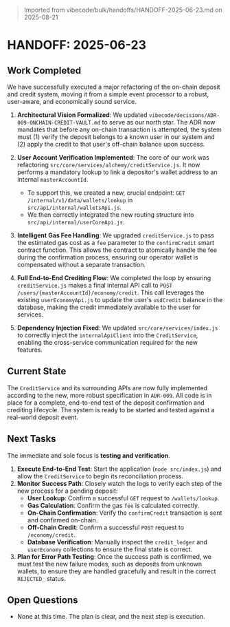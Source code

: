 > Imported from vibecode/bulk/handoffs/HANDOFF-2025-06-23.md on 2025-08-21

# HANDOFF: 2025-06-23

## Work Completed

We have successfully executed a major refactoring of the on-chain deposit and credit system, moving it from a simple event processor to a robust, user-aware, and economically sound service.

1.  **Architectural Vision Formalized**: We updated `vibecode/decisions/ADR-009-ONCHAIN-CREDIT-VAULT.md` to serve as our north star. The ADR now mandates that before any on-chain transaction is attempted, the system must (1) verify the deposit belongs to a known user in our system and (2) apply the credit to that user's off-chain balance upon success.

2.  **User Account Verification Implemented**: The core of our work was refactoring `src/core/services/alchemy/creditService.js`. It now performs a mandatory lookup to link a depositor's wallet address to an internal `masterAccountId`.
    *   To support this, we created a new, crucial endpoint: `GET /internal/v1/data/wallets/lookup` in `src/api/internal/walletsApi.js`.
    *   We then correctly integrated the new routing structure into `src/api/internal/userCoreApi.js`.

3.  **Intelligent Gas Fee Handling**: We upgraded `creditService.js` to pass the estimated gas cost as a `fee` parameter to the `confirmCredit` smart contract function. This allows the contract to atomically handle the fee during the confirmation process, ensuring our operator wallet is compensated without a separate transaction.

4.  **Full End-to-End Crediting Flow**: We completed the loop by ensuring `creditService.js` makes a final internal API call to `POST /users/{masterAccountId}/economy/credit`. This call leverages the existing `userEconomyApi.js` to update the user's `usdCredit` balance in the database, making the credit immediately available to the user for services.

5.  **Dependency Injection Fixed**: We updated `src/core/services/index.js` to correctly inject the `internalApiClient` into the `CreditService`, enabling the cross-service communication required for the new features.

## Current State

The `CreditService` and its surrounding APIs are now fully implemented according to the new, more robust specification in `ADR-009`. All code is in place for a complete, end-to-end test of the deposit confirmation and crediting lifecycle. The system is ready to be started and tested against a real-world deposit event.

## Next Tasks

The immediate and sole focus is **testing and verification**.

1.  **Execute End-to-End Test**: Start the application (`node src/index.js`) and allow the `CreditService` to begin its reconciliation process.
2.  **Monitor Success Path**: Closely watch the logs to verify each step of the new process for a pending deposit:
    *   **User Lookup**: Confirm a successful `GET` request to `/wallets/lookup`.
    *   **Gas Calculation**: Confirm the gas `fee` is calculated correctly.
    *   **On-Chain Confirmation**: Verify the `confirmCredit` transaction is sent and confirmed on-chain.
    *   **Off-Chain Credit**: Confirm a successful `POST` request to `/economy/credit`.
    *   **Database Verification**: Manually inspect the `credit_ledger` and `userEconomy` collections to ensure the final state is correct.
3.  **Plan for Error Path Testing**: Once the success path is confirmed, we must test the new failure modes, such as deposits from unknown wallets, to ensure they are handled gracefully and result in the correct `REJECTED_` status.

## Open Questions

*   None at this time. The plan is clear, and the next step is execution. 